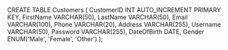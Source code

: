 CREATE TABLE Customers (
    CustomerID INT AUTO_INCREMENT PRIMARY KEY,
    FirstName VARCHAR(50),
    LastName VARCHAR(50),
    Email VARCHAR(100),
    Phone VARCHAR(20),
    Address VARCHAR(255),
    Username VARCHAR(50),
    Password VARCHAR(255),
    DateOfBirth DATE,
    Gender ENUM('Male', 'Female', 'Other')
);
